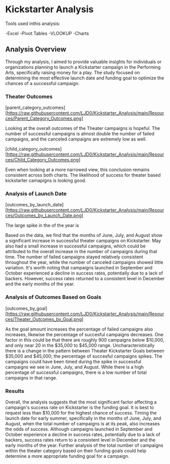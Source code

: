 # Kickstarter Analysis

Tools used inthis analysis:

-Excel
	-Pivot Tables
	-VLOOKUP
	-Charts

## Analysis Overview

Through my analysis, I aimed to provide valuable insights for individuals or organizations planning to launch a Kickstarter campaign in the Performing Arts, specifically raising money for a play. The study focused on determining the most effective launch date and funding goal to optimize the chances of a successful campaign.

### Theater Outcomes

[parent_category_outcomes][https://raw.githubusercontent.com/LJD0/Kickstarter_Analysis/main/Resources/Parent_Category_Outcomes.png]

Looking at the overall outcomes of the Theater campaigns is hopeful. The number of successful campaigns is almost double the number of failed campaigns, and the canceled campaigns are extremely low as well.

[child_category_outcomes][https://raw.githubusercontent.com/LJD0/Kickstarter_Analysis/main/Resources/Child_Category_Outcomes.png]

Even when looking at a more narrowed view, this conclusion remains consistent across both charts. The likelihood of success for theater based kickstarter camapigns is looking good.

### Analysis of Launch Date

[outcomes_by_launch_date][https://raw.githubusercontent.com/LJD0/Kickstarter_Analysis/main/Resources/Outcomes_by_Launch_Date.png]

The large spike in the of the year is

Based on the data, we find that the months of June, July, and August show a significant increase in successful theater campaigns on Kickstarter. May also had a small increase in successful campaigns, which could be attributed to the overall increase in the number of campaigns during that time. 
The number of failed campaigns stayed relatively consistent throughout the year, while the number of canceled campaigns showed little variation. It's worth noting that campaigns launched in September and October experienced a decline in success rates, potentially due to a lack of backers. However, success rates returned to a consistent level in December and the early months of the year.

### Analysis of Outcomes Based on Goals

[outcomes_by_goal][https://raw.githubusercontent.com/LJD0/Kickstarter_Analysis/main/Resources/Theater_Outcomes_by_Goal.png]

As the goal amount increases the percentage of failed campaigns also increases, likewise the percentage of succesful campaigns decreases. One factor in this could be that there are roughly 900 campaigns below $10,000, and only near 20 in the $35,000 to $45,000 range.
Uncharacteristically there is a change in the pattern between Theater Kickstarter Goals between $35,000 and $45,000; the percentage of succesful campaigns spikes. The campaigns could have been timed during the spike in successful campaigns we see in June, July, and August. While there is a high percentage of successful campaigns, there is a low number of total campaigns in that range.

### Results

Overall, the analysis suggests that the most significant factor affecting a campaign's success rate on Kickstarter is the funding goal. It is best to request less than $10,000 for the highest chance of success. Timing the launch date for early summer, specifically in the months of June, July, and August, when the total number of campaigns is at its peak, also increases the odds of success. Although campaigns launched in September and October experience a decline in success rates, potentially due to a lack of backers, success rates return to a consistent level in December and the early months of the year. Further analysis of the total number of campaigns within the theater category based on their funding goals could help determine a more appropriate funding goal for a campaign.
